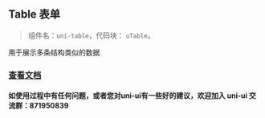 ## Table 表单

> 组件名：``uni-table``，代码块： `uTable`。

用于展示多条结构类似的数据

### [查看文档](https://uniapp.dcloud.io/component/uniui/uni-table)

#### 如使用过程中有任何问题，或者您对uni-ui有一些好的建议，欢迎加入 uni-ui 交流群：871950839 
